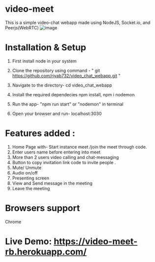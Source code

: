 # video-meet
This is a simple video-chat webapp made using NodeJS, Socket.io, and Peerjs(WebRTC)
![image](https://user-images.githubusercontent.com/76397477/125462827-383a2822-8920-4e07-bca5-eb6a857bbcfe.png)


# Installation & Setup

1. First install node in your system

2. Clone the repository using command - " git https://github.com/riyab732/video_chat_webapp.git "

3. Navigate to the directory- cd video_chat_webapp

4. Install the required dependecies npm install, npm i nodemon

5. Run the app- "npm run start" or "nodemon" in terminal

6. Open your browser and run- localhost:3030

# Features added :
1. Home Page with- Start instance meet /join the meet through code.
2. Enter users name before entering into meet
3. More than 2 users video calling and chat-messaging
4. Button to copy invitation link code to invite people .
5. Mute/ Unmute
6. Audio on/off
7. Presenting screen
8. View and Send message in the meeting
9. Leave the meeting

# Browsers support
Chrome
# Live Demo: https://video-meet-rb.herokuapp.com/
